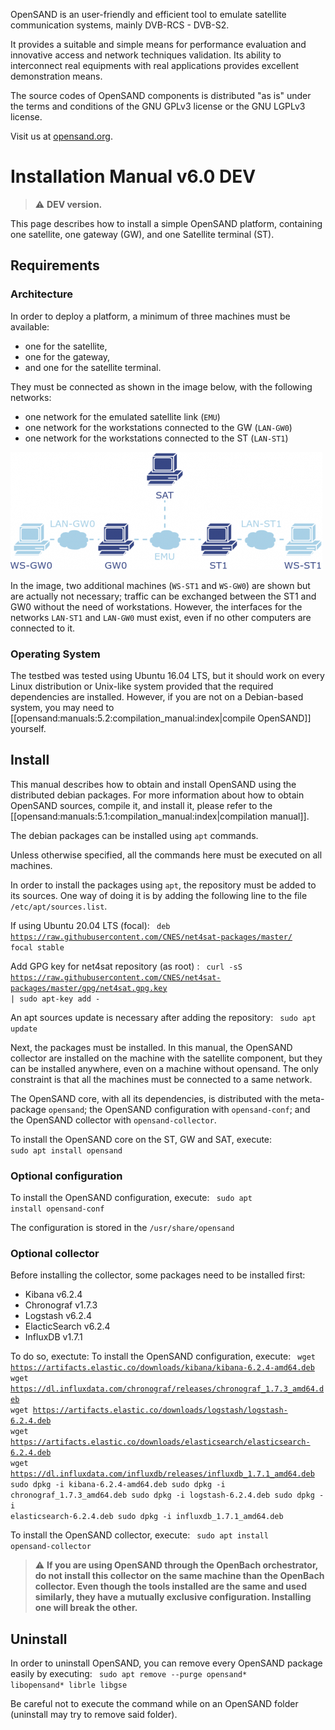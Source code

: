 OpenSAND is an user-friendly and efficient tool to emulate satellite
communication systems, mainly DVB-RCS - DVB-S2.

It provides a suitable and simple means for performance evaluation and
innovative access and network techniques validation. Its ability to interconnect
real equipments with real applications provides excellent demonstration means.

The source codes of OpenSAND components is distributed "as is" under the terms
and conditions of the GNU GPLv3 license or the GNU LGPLv3 license.

Visit us at [opensand.org](https://www.opensand.org/).

# Installation Manual v6.0 DEV

> :warning: **DEV version.**

This page describes how to install a simple OpenSAND platform, containing one satellite, one gateway (GW), and one Satellite terminal (ST).

## Requirements

### Architecture

In order to deploy a platform, a minimum of three machines must be available:

- one for the satellite,
- one for the gateway,
- and one for the satellite terminal.

They must be connected as shown in the image below, with the following networks:

- one network for the emulated satellite link (`EMU`)
- one network for the workstations connected to the GW (`LAN-GW0`)
- one network for the workstations connected to the ST (`LAN-ST1`)

![Installation schema](/schema_install.png)

In the image, two additional machines (`WS-ST1` and `WS-GW0`) are shown but are actually not necessary; traffic can be exchanged between the ST1 and GW0 without the need of workstations. However, the interfaces for the networks `LAN-ST1` and `LAN-GW0` must exist, even if no other computers are connected to it. 

### Operating System

The testbed was tested using Ubuntu 16.04 LTS, but it should work on every Linux distribution or Unix-like system provided that the required dependencies are installed. However, if you are not on a Debian-based system, you may need to [[opensand:manuals:5.2:compilation_manual:index|compile OpenSAND]] yourself.

## Install

This manual describes how to obtain and install OpenSAND using the distributed debian packages. For more information about how to obtain OpenSAND sources, compile it, and install it, please refer to the [[opensand:manuals:5.1:compilation_manual:index|compilation manual]].

The debian packages can be installed using `apt` commands.

Unless otherwise specified, all the commands here must be executed on all machines.

In order to install the packages using `apt`, the repository must be added to its sources. One way of doing it is by adding the following line to the file `/etc/apt/sources.list`.

If using Ubuntu 20.04 LTS (focal):
<code>
deb https://raw.githubusercontent.com/CNES/net4sat-packages/master/ focal stable
</code>

Add GPG key for net4sat repository (as root) : 
<code>
curl -sS https://raw.githubusercontent.com/CNES/net4sat-packages/master/gpg/net4sat.gpg.key | sudo apt-key add -
</code>

An apt sources update is necessary after adding the repository:
<code>
sudo apt update
</code>

Next, the packages must be installed. In this manual, the OpenSAND collector are installed on the machine with the satellite component, but they can be installed anywhere, even on a machine without opensand. The only constraint is that all the machines must be connected to a same network.

The OpenSAND core, with all its dependencies, is distributed with the meta-package `opensand`; the OpenSAND configuration with `opensand-conf`; and the OpenSAND collector with `opensand-collector`.

To install the OpenSAND core on the ST, GW and SAT, execute:
<code>
sudo apt install opensand
</code>

### Optional configuration

To install the OpenSAND configuration, execute:
<code>
sudo apt install opensand-conf
</code>

The configuration is stored in the `/usr/share/opensand`

### Optional collector

Before installing the collector, some packages need to be installed first:

- Kibana v6.2.4
- Chronograf v1.7.3
- Logstash v6.2.4
- ElacticSearch v6.2.4
- InfluxDB v1.7.1

To do so, exectute:
To install the OpenSAND configuration, execute:
<code>
wget https://artifacts.elastic.co/downloads/kibana/kibana-6.2.4-amd64.deb
wget https://dl.influxdata.com/chronograf/releases/chronograf_1.7.3_amd64.deb
wget https://artifacts.elastic.co/downloads/logstash/logstash-6.2.4.deb
wget https://artifacts.elastic.co/downloads/elasticsearch/elasticsearch-6.2.4.deb
wget https://dl.influxdata.com/influxdb/releases/influxdb_1.7.1_amd64.deb
sudo dpkg -i kibana-6.2.4-amd64.deb
sudo dpkg -i chronograf_1.7.3_amd64.deb
sudo dpkg -i logstash-6.2.4.deb
sudo dpkg -i elasticsearch-6.2.4.deb
sudo dpkg -i influxdb_1.7.1_amd64.deb
</code>

To install the OpenSAND collector, execute:
<code>
sudo apt install opensand-collector
</code>

> :warning: **If you are using OpenSAND through the OpenBach orchestrator, do **not** install this collector on the same machine than the OpenBach collector. Even though the tools installed are the same and used similarly, they have a mutually exclusive configuration. Installing one will break the other.**

## Uninstall

In order to uninstall OpenSAND, you can remove every OpenSAND package easily by executing:
<code>
sudo apt remove --purge opensand* libopensand* librle libgse
</code>

Be careful not to execute the command while on an OpenSAND folder (uninstall may try to remove said folder).
